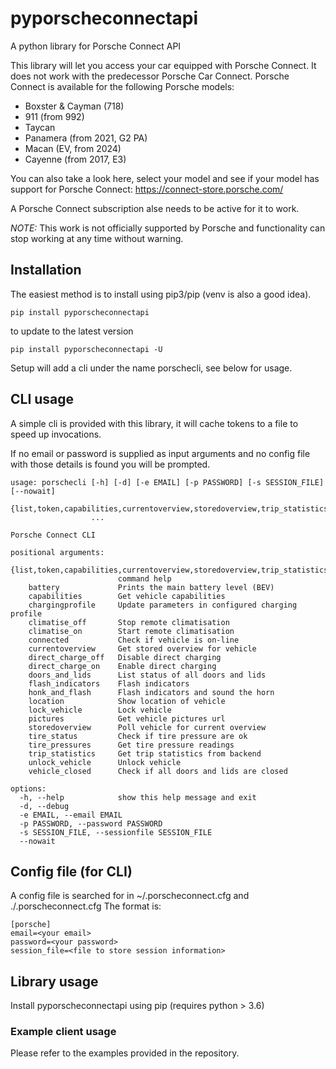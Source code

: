 # pyporscheconnectapi
A python library for Porsche Connect API

This library will let you access your car equipped with Porsche Connect. It does not work with the predecessor Porsche Car Connect.
Porsche Connect is available for the following Porsche models:

* Boxster & Cayman (718)
* 911 (from 992)
* Taycan
* Panamera (from 2021, G2 PA)
* Macan (EV, from 2024)
* Cayenne (from 2017, E3)

You can also take a look here, select your model and see if your model has support for Porsche Connect:
https://connect-store.porsche.com/

A Porsche Connect subscription alse needs to be active for it to work.

*NOTE:* This work is not officially supported by Porsche and functionality can stop working at any time without warning.

## Installation

The easiest method is to install using pip3/pip (venv is also a good idea).
```
pip install pyporscheconnectapi
```

to update to the latest version

```
pip install pyporscheconnectapi -U
```

Setup will add a cli under the name porschecli, see below for usage.


## CLI usage

A simple cli is provided with this library, it will cache tokens to a file to speed up invocations.

If no email or password is supplied as input arguments and no config file with those details is found you will be prompted.
```
usage: porschecli [-h] [-d] [-e EMAIL] [-p PASSWORD] [-s SESSION_FILE] [--nowait]
                  {list,token,capabilities,currentoverview,storedoverview,trip_statistics,pictures,location,climatise_on,climatise_off,direct_charge_on,direct_charge_off,flash_indicators,honk_and_flash,lock_vehicle,unlock_vehicle,vehicle_closed,doors_and_lids,tire_pressure_status,tire_pressures,chargingprofile}
                  ...

Porsche Connect CLI

positional arguments:
  {list,token,capabilities,currentoverview,storedoverview,trip_statistics,pictures,location,climatise_on,climatise_off,direct_charge_on,direct_charge_off,flash_indicators,honk_and_flash,lock_vehicle,unlock_vehicle,vehicle_closed,doors_and_lids,tire_pressure_status,tire_pressures,chargingprofile}
                        command help
    battery             Prints the main battery level (BEV)
    capabilities        Get vehicle capabilities
    chargingprofile     Update parameters in configured charging profile
    climatise_off       Stop remote climatisation
    climatise_on        Start remote climatisation
    connected           Check if vehicle is on-line
    currentoverview     Get stored overview for vehicle
    direct_charge_off   Disable direct charging
    direct_charge_on    Enable direct charging
    doors_and_lids      List status of all doors and lids
    flash_indicators    Flash indicators
    honk_and_flash      Flash indicators and sound the horn
    location            Show location of vehicle
    lock_vehicle        Lock vehicle
    pictures            Get vehicle pictures url
    storedoverview      Poll vehicle for current overview
    tire_status         Check if tire pressure are ok
    tire_pressures      Get tire pressure readings
    trip_statistics     Get trip statistics from backend
    unlock_vehicle      Unlock vehicle
    vehicle_closed      Check if all doors and lids are closed

options:
  -h, --help            show this help message and exit
  -d, --debug
  -e EMAIL, --email EMAIL
  -p PASSWORD, --password PASSWORD
  -s SESSION_FILE, --sessionfile SESSION_FILE
  --nowait

```

## Config file (for CLI)

A config file is searched for in ~/.porscheconnect.cfg and ./.porscheconnect.cfg
The format is:

```
[porsche]
email=<your email>
password=<your password>
session_file=<file to store session information>
```

## Library usage

Install pyporscheconnectapi using pip (requires python > 3.6)


### Example client usage

Please refer to the examples provided in the repository.
